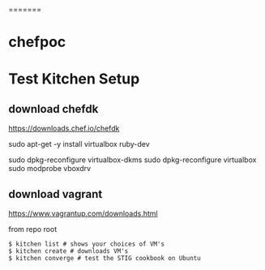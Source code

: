 =======
# chefpoc

# Test Kitchen Setup

## download chefdk
https://downloads.chef.io/chefdk

sudo apt-get -y install virtualbox ruby-dev

sudo dpkg-reconfigure virtualbox-dkms
sudo dpkg-reconfigure virtualbox
sudo modprobe vboxdrv

## download vagrant
https://www.vagrantup.com/downloads.html

from repo root

```
$ kitchen list # shows your choices of VM's
$ kitchen create # downloads VM's
$ kitchen converge # test the STIG cookbook on Ubuntu
```
